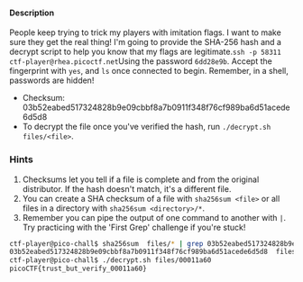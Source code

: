 #### Description

People keep trying to trick my players with imitation flags. I want to make sure they get the real thing! I'm going to provide the SHA-256 hash and a decrypt script to help you know that my flags are legitimate.`ssh -p 58311 ctf-player@rhea.picoctf.net`Using the password `6dd28e9b`. Accept the fingerprint with `yes`, and `ls` once connected to begin. Remember, in a shell, passwords are hidden!

- Checksum: 03b52eabed517324828b9e09cbbf8a7b0911f348f76cf989ba6d51acede6d5d8
- To decrypt the file once you've verified the hash, run `./decrypt.sh files/<file>`.

### Hints
1. Checksums let you tell if a file is complete and from the original distributor. If the hash doesn't match, it's a different file.
2. You can create a SHA checksum of a file with `sha256sum <file>` or all files in a directory with `sha256sum <directory>/*`.
3. Remember you can pipe the output of one command to another with `|`. Try practicing with the 'First Grep' challenge if you're stuck!
```bash
ctf-player@pico-chall$ sha256sum  files/* | grep 03b52eabed517324828b9e09cbbf8a7b0911f348f76cf989ba6d51acede6d5d8
03b52eabed517324828b9e09cbbf8a7b0911f348f76cf989ba6d51acede6d5d8  files/00011a60
ctf-player@pico-chall$ ./decrypt.sh files/00011a60
picoCTF{trust_but_verify_00011a60}
```

